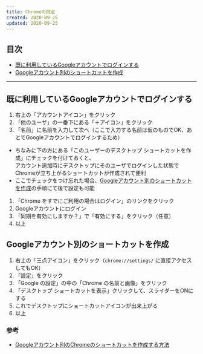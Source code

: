 ```yaml
---
title: Chromeの設定
created: 2020-09-25
updated: 2020-09-25
---
```

## <a name="index">目次</a>

- [既に利用しているGoogleアカウントでログインする](#sign-in-with-the-google-account-you-already-have)
- [Googleアカウント別のショートカットを作成](#create-a-shortcut-for-each-google-account)

* * *

## <a name="#sign-in-with-the-google-account-you-already-have">既に利用しているGoogleアカウントでログインする</a>

1. 右上の「アカウントアイコン」をクリック
1. 「他のユーザ」の一番下にある「＋アイコン」をクリック
1. 「名前」に名前を入力して次へ（ここで入力する名前は仮のものでOK、あとでGoogleアカウントでログインするため）
  - ちなみに下の方にある「このユーザーのデスクトップ ショートカットを作成」にチェックを付けておくと、  
  アカウント追加時にデスクトップにそのユーザでログインした状態でChromeが立ち上がるショートカットが作成されて便利
  - ここでチェックをつけ忘れた場合、[Googleアカウント別のショートカットを作成](#create-a-shortcut-for-each-google-account)の手順にて後で設定も可能
1. 「Chrome をすでにご利用の場合はログイン」のリンクをクリック
1. Googleアカウントにログイン
1. 「同期を有効にしますか？」で「有効にする」をクリック（任意）
1. 以上

## <a name="create-a-shortcut-for-each-google-account">Googleアカウント別のショートカットを作成</a>

1. 右上の「三点アイコン」をクリック（`chrome://settings/` に直接アクセスしてもOK）
1. 「設定」をクリック
1. 「Google の設定」の中の「Chrome の名前と画像」をクリック
1. 「デスクトップ ショートカットを表示」クリックして、スライダーをONにする
1. これでデスクトップにショートカットアイコンが出来上がる
1. 以上

### <a name="create-a-shortcut-for-each-google-account-reference">参考</a>

- [Googleアカウント別のChromeのショートカットを作成する方法](https://www.suzu6.net/posts/184-chrome-taskbar/)

